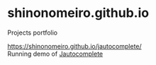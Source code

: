# shinonomeiro.github.io
Projects portfolio

https://shinonomeiro.github.io/jautocomplete/<br/>
Running demo of <a href="https://github.com/shinonomeiro/Jautocomplete">Jautocomplete</a><br/>
